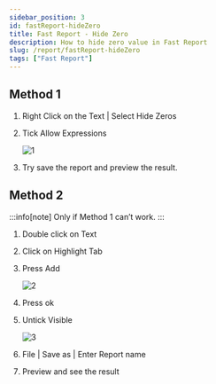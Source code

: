 ```yaml
---
sidebar_position: 3
id: fastReport-hideZero
title: Fast Report - Hide Zero
description: How to hide zero value in Fast Report
slug: /report/fastReport-hideZero
tags: ["Fast Report"]
---
```


## Method 1

   1. Right Click on the Text | Select Hide Zeros

   2. Tick Allow Expressions

      ![1](/img/report/fastReport-hideZero/1.png)

   3. Try save the report and preview the result.

## Method 2

:::info[note]
Only if Method 1 can’t work.
:::

1. Double click on Text

2. Click on Highlight Tab

3. Press Add

   ![2](/img/report/fastReport-hideZero/2.png)

4. Press ok

5. Untick Visible

   ![3](/img/report/fastReport-hideZero/3.png)

6. File | Save as | Enter Report name
7. Preview and see the result
